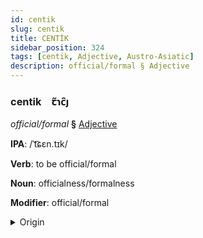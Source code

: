 ```yaml
---
id: centik
slug: centik
title: CENTİK
sidebar_position: 324
tags: [centik, Adjective, Austro-Asiatic]
description: official/formal § Adjective
---
```


### centik&emsp;<span kind="abugida">ꞇ̃ɿc̑ȷ</span>

*official/formal* **§** [Adjective](../../tags/Adjective)

**IPA**: /ˈt͡ɕɛn.tɪk/

**Verb**: to be official/formal

**Noun**: officialness/formalness

**Modifier**: official/formal

<details>
    <summary>Origin</summary>
    Vietnamese chánh thức [t͡ɕɛɲ˦˧˥ tʰɨk̚˦˧˥]<br/>
    <em>Austro-Asiatic Language Family</em>
</details>